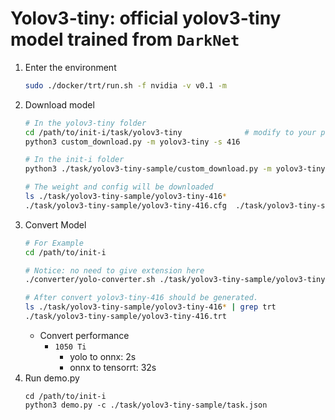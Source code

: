 # Yolov3-tiny: official yolov3-tiny model trained from `DarkNet`

1. Enter the environment
    ```bash
    sudo ./docker/trt/run.sh -f nvidia -v v0.1 -m
    ```
2. Download model
    ```bash
    # In the yolov3-tiny folder
    cd /path/to/init-i/task/yolov3-tiny              # modify to your path
    python3 custom_download.py -m yolov3-tiny -s 416 

    # In the init-i folder
    python3 ./task/yolov3-tiny-sample/custom_download.py -m yolov3-tiny -s 416 -f ./task/yolov3-tiny-sample

    # The weight and config will be downloaded
    ls ./task/yolov3-tiny-sample/yolov3-tiny-416*
    ./task/yolov3-tiny-sample/yolov3-tiny-416.cfg  ./task/yolov3-tiny-sample/yolov3-tiny-416.weights
    ```
3. Convert Model
    ```bash
    # For Example
    cd /path/to/init-i

    # Notice: no need to give extension here
    ./converter/yolo-converter.sh ./task/yolov3-tiny-sample/yolov3-tiny-416

    # After convert yolov3-tiny-416 should be generated.
    ls ./task/yolov3-tiny-sample/yolov3-tiny-416* | grep trt
    ./task/yolov3-tiny-sample/yolov3-tiny-416.trt
    ```
    * Convert performance
      * `1050 Ti`
        * yolo to onnx: 2s
        * onnx to tensorrt: 32s
4. Run demo.py
    ```
    cd /path/to/init-i
    python3 demo.py -c ./task/yolov3-tiny-sample/task.json
    ```